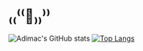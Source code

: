 # ₍₍⁽⁽🦀₎₎⁾⁾
![Adimac's GitHub stats](https://github-readme-stats.vercel.app/api?username=adimac93&count_private=true&hide=stars&show_icons=true&theme=onedark)
[![Top Langs](https://github-readme-stats.vercel.app/api/top-langs/?username=adimac93&theme=onedark&hide=html)](https://github.com/anuraghazra/github-readme-stats)

